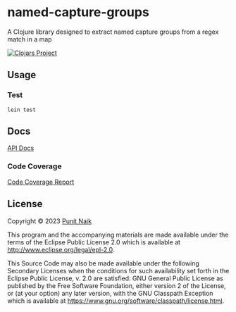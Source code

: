 # named-capture-groups

A Clojure library designed to extract named capture groups from a regex match in a map

[![Clojars Project](https://img.shields.io/clojars/v/org.clojars.punit-naik/named-capture-groups.svg)](https://clojars.org/org.clojars.punit-naik/named-capture-groups)

## Usage

### Test
```
lein test
```

## Docs

[API Docs](https://punit-naik.github.io/named-capture-groups)

### Code Coverage

[Code Coverage Report](https://punit-naik.github.io/named-capture-groups/coverage)

## License

Copyright © 2023 [Punit Naik](https://github.com/punit-naik)

This program and the accompanying materials are made available under the
terms of the Eclipse Public License 2.0 which is available at
http://www.eclipse.org/legal/epl-2.0.

This Source Code may also be made available under the following Secondary
Licenses when the conditions for such availability set forth in the Eclipse
Public License, v. 2.0 are satisfied: GNU General Public License as published by
the Free Software Foundation, either version 2 of the License, or (at your
option) any later version, with the GNU Classpath Exception which is available
at https://www.gnu.org/software/classpath/license.html.
